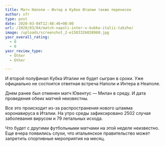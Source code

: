 ```yaml
---
title: Матч Наполи — Интер в Кубке Италии также перенесен
author: xfr
type: post
date: 2020-03-04T12:48:46+00:00
url: /2020/03/04/match-napoli-inter-v-kubke-italii-takzhe/
image: /uploads/screenshot_2-e1583326038960.jpg
yasr_overall_rating:
  - 0
  - 0
yasr_review_type:
  - Other
  - Other

---
```

И второй полуфинал Кубка Италии не будет сыгран в сроки. Уже официально не состоится ответная встреча Наполи и Интера в Неаполе.

Днем ранее был отменен матч Ювентус &#8212; Милан в среду. И дата проведения обеих матчей неизвестны.

Все это происходит из-за распространения нового штамма коронавируса в Италии. На утро среды зафиксировано 2502 случая заболевания вирусом и 79 летальных исхода.

Что будет с другими футбольными матчами на этой неделе неизвестно. Еще вчера появились слухи, что итальянское правительство может запретить спортивные мероприятия на месяц.